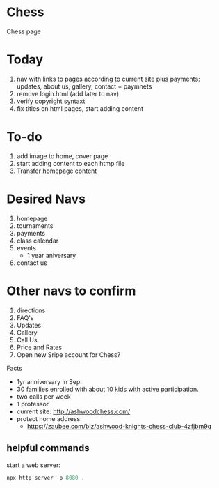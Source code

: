 # Chess

Chess page

# Today

1. nav with links to pages according to current site plus payments: updates,
   about us, gallery, contact + paymnets
1. remove login.html (add later to nav)
1. verify copyright syntaxt
1. fix titles on html pages, start adding content

# To-do

1. add image to home, cover page
1. start adding content to each htmp file
1. Transfer homepage content

# Desired Navs

1. homepage
1. tournaments
1. payments
1. class calendar
1. events
   - 1 year aniversary
1. contact us

# Other navs to confirm

1. directions
1. FAQ's
1. Updates
1. Gallery
1. Call Us
1. Price and Rates
1. Open new Sripe account for Chess?

Facts

- 1yr anniversary in Sep.
- 30 families enrolled with about 10 kids with active participation.
- two calls per week
- 1 professor
- current site: http://ashwoodchess.com/
- protect home address:
  - https://zaubee.com/biz/ashwood-knights-chess-club-4zfjbm9q

## helpful commands

start a web server:

```js
npx http-server -p 8080 .
```
